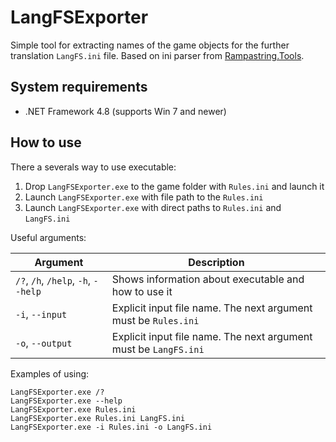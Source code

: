 # LangFSExporter
Simple tool for extracting names of the game objects for the further translation `LangFS.ini` file. Based on ini parser from [Rampastring.Tools](https://github.com/Rampastring/Rampastring.Tools/releases).
## System requirements
* .NET Framework 4.8 (supports Win 7 and newer)

## How to use
There a severals way to use executable:
1. Drop `LangFSExporter.exe` to the game folder with `Rules.ini` and launch it
2. Launch `LangFSExporter.exe` with file path to the `Rules.ini`
3. Launch `LangFSExporter.exe` with direct paths to `Rules.ini` and `LangFS.ini`

Useful arguments:

| Argument | Description |
|----------|-------------|
| `/?`, `/h`, `/help`, `-h`, `--help` | Shows information about executable and how to use it |
| `-i`, `--input` | Explicit input file name. The next argument must be `Rules.ini` |
| `-o`, `--output` | Explicit input file name. The next argument must be `LangFS.ini` |

Examples of using:
```batch
LangFSExporter.exe /?
LangFSExporter.exe --help
LangFSExporter.exe Rules.ini
LangFSExporter.exe Rules.ini LangFS.ini
LangFSExporter.exe -i Rules.ini -o LangFS.ini
```
